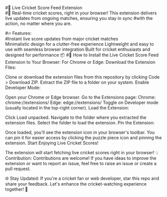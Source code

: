 #🏏 Live Cricket Score Feed Extension<br>
#🚀 Real-time cricket scores, right in your browser! This extension delivers live updates from ongoing matches, ensuring you stay in sync #with the action, no matter where you are.<br>

#🔥 Features:<br>
#Instant live score updates from major cricket matches<br>
Minimalistic design for a clutter-free experience
Lightweight and easy to use with seamless browser integration
Built for cricket enthusiasts and designed for performance
📦 
#🏏 How to Install the Live Cricket Score Feed Extension to Your Browser:
For Chrome or Edge:
Download the Extension Files:

Clone or download the extension files from this repository by clicking Code > Download ZIP.
Extract the ZIP file to a folder on your system.
Enable Developer Mode:

Open your Chrome or Edge browser.
Go to the Extensions page:
Chrome: chrome://extensions/
Edge: edge://extensions/
Toggle on Developer mode (usually located in the top-right corner).
Load the Extension:

Click Load unpacked.
Navigate to the folder where you extracted the extension files.
Select the folder to load the extension.
Pin the Extension:

Once loaded, you’ll see the extension icon in your browser's toolbar.
You can pin it for easier access by clicking the puzzle piece icon and pinning the extension.
Start Enjoying Live Cricket Scores!

The extension will start fetching live cricket scores right in your browser!
💡 Contribution:
Contributions are welcome! If you have ideas to improve the extension or want to report an issue, feel free to raise an issue or create a pull request.

🌐 Stay Updated:
If you're a cricket fan or web developer, star this repo and share your feedback. Let's enhance the cricket-watching experience together! 🚀

